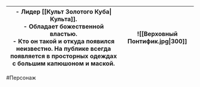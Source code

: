 | - Лидер [[Культ Золотого Куба\|Культа]].<br>- Обладает божественной властью. <br>- Кто он такой и откуда появился неизвестно. На публике всегда появляется в просторных одеждах с большим капюшоном и маской. | ![[Верховный Понтифик.jpg\|300]] |
| ------------------------------------------------------------------------------------------------------------------------------------------------------------------------------------------------------------- | -------------------------------- |

#Персонаж 